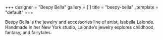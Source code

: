 +++
designer = "Beepy Bella"
gallery = [ ]
title = "beepy-bella"
_template = "default"
+++

Beepy Bella is the jewelry and accessories line of artist, Isabella Lalonde. Handmade in her New York studio, Lalonde's jewelry explores childhood, fantasy, and fairytales. 
